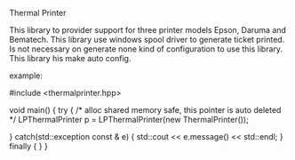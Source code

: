 Thermal Printer

This library to provider support for three printer models Epson, Daruma and Bematech.
This library use windows spool driver to generate ticket printed.
Is not necessary on generate none kind of configuration to use this library.
This library his make auto config.

example:

#include <thermalprinter.hpp>

void main()
{
  try
  {
    /* alloc shared memory safe, this pointer is auto deleted */
    LPThermalPrinter p = LPThermalPrinter(new ThermalPrinter());
    
    
  }
  catch(std::exception const & e)
  {
    std::cout << e.message() << std::endl;
  }
  finally
  {
  }
}
